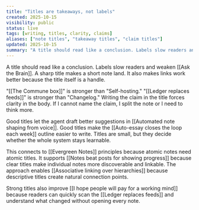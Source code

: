 ```yaml
---
title: "Titles are takeaways, not labels"
created: 2025-10-15
visibility: public
status: live
tags: [writing, titles, clarity, claims]
aliases: ["note titles", "takeaway titles", "claim titles"]
updated: 2025-10-15
summary: "A title should read like a conclusion. Labels slow readers and weaken Ask the Brain. A sharp title makes a short note land."
---
```


A title should read like a conclusion. Labels slow readers and weaken [[Ask the Brain]]. A sharp title makes a short note land. It also makes links work better because the title itself is a handle.

"[[The Commune box]]" is stronger than "Self-hosting." "[[Ledger replaces feeds]]" is stronger than "Changelog." Writing the claim in the title forces clarity in the body. If I cannot name the claim, I split the note or I need to think more.

Good titles let the agent draft better suggestions in [[Automated note shaping from voice]]. Good titles make the [[Auto-essay closes the loop each week]] outline easier to write. Titles are small, but they decide whether the whole system stays learnable.

This connects to [[Evergreen Notes]] principles because atomic notes need atomic titles. It supports [[Notes beat posts for showing progress]] because clear titles make individual notes more discoverable and linkable. The approach enables [[Associative linking over hierarchies]] because descriptive titles create natural connection points.

Strong titles also improve [[I hope people will pay for a working mind]] because readers can quickly scan the [[Ledger replaces feeds]] and understand what changed without opening every note.
